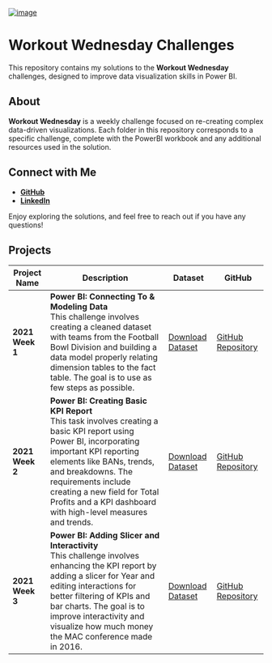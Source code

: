 [![image](https://github.com/user-attachments/assets/6d2e94f7-3474-428c-92f6-012ff9b2df26)](https://workout-wednesday.com/power-bi-challenges/)


# Workout Wednesday Challenges

This repository contains my solutions to the **Workout Wednesday** challenges, designed to improve data visualization skills in Power BI.

## About

**Workout Wednesday** is a weekly challenge focused on re-creating complex data-driven visualizations. Each folder in this repository corresponds to a specific challenge, complete with the PowerBI workbook and any additional resources used in the solution.

## Connect with Me

- **[GitHub](https://github.com/huseyincenik)** 
- **[LinkedIn](https://www.linkedin.com/in/huseyincenik/)** 

Enjoy exploring the solutions, and feel free to reach out if you have any questions!

## Projects

| Project Name | Description | Dataset | GitHub |
| --- | --- | --- | --- |
| **2021 Week 1** | **Power BI: Connecting To & Modeling Data** <br> This challenge involves creating a cleaned dataset with teams from the Football Bowl Division and building a data model properly relating dimension tables to the fact table. The goal is to use as few steps as possible. | [Download Dataset](https://data.world/jbaucke/2021-w1-power-bi-wow-ncaa-financials) | [GitHub Repository](https://github.com/huseyincenik/power_bi/tree/main/workout-wednesday/2021_week_1) |
| **2021 Week 2** | **Power BI: Creating Basic KPI Report** <br> This task involves creating a basic KPI report using Power BI, incorporating important KPI reporting elements like BANs, trends, and breakdowns. The requirements include creating a new field for Total Profits and a KPI dashboard with high-level measures and trends. | [Download Dataset](https://data.world/jbaucke/2021-w2-power-bi-ncaa-financials) | [GitHub Repository](https://github.com/huseyincenik/power_bi/tree/main/workout-wednesday/2021_week_2) |
| **2021 Week 3** | **Power BI: Adding Slicer and Interactivity** <br> This challenge involves enhancing the KPI report by adding a slicer for Year and editing interactions for better filtering of KPIs and bar charts. The goal is to improve interactivity and visualize how much money the MAC conference made in 2016. | [Download Dataset](https://data.world/jbaucke/2021-w3-power-bi-movie-ratings) | [GitHub Repository](https://github.com/huseyincenik/power_bi/tree/main/workout-wednesday/2021_week_3) |




